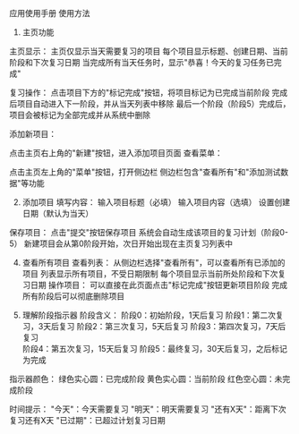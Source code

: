 应用使用手册
使用方法
1. 主页功能

  主页显示：
  主页仅显示当天需要复习的项目
  每个项目显示标题、创建日期、当前阶段和下次复习日期
  当完成所有当天任务时，显示"恭喜！今天的复习任务已完成"
  
  复习操作：
  点击项目下方的"标记完成"按钮，将项目标记为已完成当前阶段
  完成后项目自动进入下一阶段，并从当天列表中移除
  最后一个阶段（阶段5）完成后，项目会被标记为全部完成并从系统中删除
  
  添加新项目：
  
  点击主页右上角的"新建"按钮，进入添加项目页面
  查看菜单：
  
  点击主页左上角的"菜单"按钮，打开侧边栏
  侧边栏包含"查看所有"和"添加测试数据"等功能

2. 添加项目
  填写内容：
  输入项目标题（必填）
  输入项目内容（选填）
  设置创建日期（默认为当天）
  
  保存项目：
  点击"提交"按钮保存项目
  系统会自动生成该项目的复习计划（阶段0-5）
  新建项目会从第0阶段开始，次日开始出现在主页复习列表中
  
4. 查看所有项目
  查看列表：
  从侧边栏选择"查看所有"，可以查看所有已添加的项目
  列表显示所有项目，不受日期限制
  每个项目显示当前所处阶段和下次复习日期
  操作项目：
  可以直接在此页面点击"标记完成"按钮更新项目阶段
  完成所有阶段后可以彻底删除项目

5. 理解阶段指示器
  阶段含义：
  阶段0：初始阶段，1天后复习
  阶段1：第二次复习，3天后复习
  阶段2：第三次复习，5天后复习
  阶段3：第四次复习，7天后复习    
  阶段4：第五次复习，15天后复习
  阶段5：最终复习，30天后复习，之后标记为完成

  指示器颜色：
  绿色实心圆：已完成阶段
  黄色实心圆：当前阶段
  红色空心圆：未完成阶段
  
  时间提示：
  "今天"：今天需要复习
  "明天"：明天需要复习
  "还有X天"：距离下次复习还有X天
  "已过期"：已超过计划复习日期
